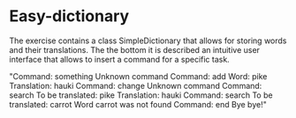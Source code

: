 # Easy-dictionary
The exercise contains a class SimpleDictionary that allows for storing words and their translations.
The the bottom it is described an intuitive user interface that allows to insert a command for a specific task.

"Command: something
Unknown command
Command: add
Word: pike
Translation: hauki
Command: change
Unknown command
Command: search
To be translated: pike
Translation: hauki
Command: search
To be translated: carrot
Word carrot was not found
Command: end
Bye bye!"
